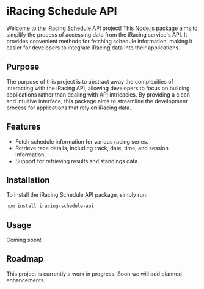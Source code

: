 # iRacing Schedule API

Welcome to the iRacing Schedule API project! This Node.js package aims to simplify the process of accessing data from the iRacing service's API. It provides convenient methods for fetching schedule information, making it easier for developers to integrate iRacing data into their applications.

## Purpose

The purpose of this project is to abstract away the complexities of interacting with the iRacing API, allowing developers to focus on building applications rather than dealing with API intricacies. By providing a clean and intuitive interface, this package aims to streamline the development process for applications that rely on iRacing data.

## Features

- Fetch schedule information for various racing series.
- Retrieve race details, including track, date, time, and session information.
- Support for retrieving results and standings data.

## Installation

To install the iRacing Schedule API package, simply run:

```bash
npm install iracing-schedule-api
```

## Usage

Coming soon!

## Roadmap

This project is currently a work in progress. Soon we will add planned enhancements.
